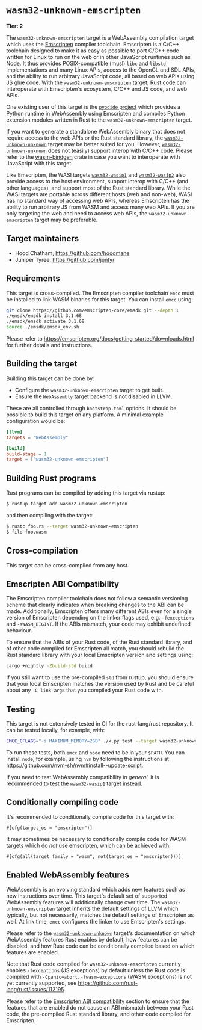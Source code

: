 # `wasm32-unknown-emscripten`

**Tier: 2**

The `wasm32-unknown-emscripten` target is a WebAssembly compilation target which
uses the [Emscripten](https://emscripten.org/) compiler toolchain. Emscripten is
a C/C++ toolchain designed to make it as easy as possible to port C/C++ code
written for Linux to run on the web or in other JavaScript runtimes such as Node.
It thus provides POSIX-compatible (musl) `libc` and `libstd` implementations and
many Linux APIs, access to the OpenGL and SDL APIs, and the ability to run arbitrary
JavaScript code, all based on web APIs using JS glue code. With the
`wasm32-unknown-emscripten` target, Rust code can interoperate with Emscripten's
ecosystem, C/C++ and JS code, and web APIs.

One existing user of this target is the
[`pyodide` project](https://pyodide.org/) which provides a Python runtime in
WebAssembly using Emscripten and compiles Python extension modules written in Rust
to the `wasm32-unknown-emscripten` target.

If you want to generate a standalone WebAssembly binary that does not require
access to the web APIs or the Rust standard library, the
[`wasm32-unknown-unknown`](./wasm32-unknown-unknown.md) target may be better
suited for you. However, [`wasm32-unknown-unknown`](./wasm32-unknown-unknown.md)
does not (easily) support interop with C/C++ code. Please refer to the
[wasm-bindgen](https://crates.io/crates/wasm-bindgen) crate in case you want to
interoperate with JavaScript with this target.

Like Emscripten, the WASI targets [`wasm32-wasip1`](./wasm32-wasip1.md) and
[`wasm32-wasip2`](./wasm32-wasip2.md) also provide access to the host environment,
support interop with C/C++ (and other languages), and support most of the Rust
standard library. While the WASI targets are portable across different hosts
(web and non-web), WASI has no standard way of accessing web APIs, whereas
Emscripten has the ability to run arbitrary JS from WASM and access many web APIs.
If you are only targeting the web and need to access web APIs, the
`wasm32-unknown-emscripten` target may be preferable.

## Target maintainers

- Hood Chatham, https://github.com/hoodmane
- Juniper Tyree, https://github.com/juntyr

## Requirements

This target is cross-compiled. The Emscripten compiler toolchain `emcc` must be
installed to link WASM binaries for this target. You can install `emcc` using:

```sh
git clone https://github.com/emscripten-core/emsdk.git --depth 1
./emsdk/emsdk install 3.1.68
./emsdk/emsdk activate 3.1.68
source ./emsdk/emsdk_env.sh
```

Please refer to <https://emscripten.org/docs/getting_started/downloads.html> for
further details and instructions.

## Building the target

Building this target can be done by:

* Configure the `wasm32-unknown-emscripten` target to get built.
* Ensure the `WebAssembly` target backend is not disabled in LLVM.

These are all controlled through `bootstrap.toml` options. It should be possible
to build this target on any platform. A minimal example configuration would be:

```toml
[llvm]
targets = "WebAssembly"

[build]
build-stage = 1
target = ["wasm32-unknown-emscripten"]
```

## Building Rust programs

Rust programs can be compiled by adding this target via rustup:

```sh
$ rustup target add wasm32-unknown-emscripten
```

and then compiling with the target:

```sh
$ rustc foo.rs --target wasm32-unknown-emscripten
$ file foo.wasm
```

## Cross-compilation

This target can be cross-compiled from any host.

## Emscripten ABI Compatibility

The Emscripten compiler toolchain does not follow a semantic versioning scheme
that clearly indicates when breaking changes to the ABI can be made. Additionally,
Emscripten offers many different ABIs even for a single version of Emscripten
depending on the linker flags used, e.g. `-fexceptions` and `-sWASM_BIGINT`. If
the ABIs mismatch, your code may exhibit undefined behaviour.

To ensure that the ABIs of your Rust code, of the Rust standard library, and of
other code compiled for Emscripten all match, you should rebuild the Rust standard
library with your local Emscripten version and settings using:

```sh
cargo +nightly -Zbuild-std build
```

If you still want to use the pre-compiled `std` from rustup, you should ensure
that your local Emscripten matches the version used by Rust and be careful about
any `-C link-arg`s that you compiled your Rust code with.

## Testing

This target is not extensively tested in CI for the rust-lang/rust repository. It
can be tested locally, for example, with:

```sh
EMCC_CFLAGS="-s MAXIMUM_MEMORY=2GB" ./x.py test --target wasm32-unknown-emscripten --skip src/tools/linkchecker
```

To run these tests, both `emcc` and `node` need to be in your `$PATH`. You can
install `node`, for example, using `nvm` by following the instructions at
<https://github.com/nvm-sh/nvm#install--update-script>.

If you need to test WebAssembly compatibility *in general*, it is recommended
to test the [`wasm32-wasip1`](./wasm32-wasip1.md) target instead.

## Conditionally compiling code

It's recommended to conditionally compile code for this target with:

```text
#[cfg(target_os = "emscripten")]
```

It may sometimes be necessary to conditionally compile code for WASM targets
which do *not* use emscripten, which can be achieved with:

```text
#[cfg(all(target_family = "wasm", not(target_os = "emscripten)))]
```

## Enabled WebAssembly features

WebAssembly is an evolving standard which adds new features such as new
instructions over time. This target's default set of supported WebAssembly
features will additionally change over time. The `wasm32-unknown-emscripten` target
inherits the default settings of LLVM which typically, but not necessarily, matches
the default settings of Emscripten as well. At link time, `emcc` configures the
linker to use Emscripten's settings.

Please refer to the [`wasm32-unknown-unknown`](./wasm32-unknown-unknown.md)
target's documentation on which WebAssembly features Rust enables by default, how
features can be disabled, and how Rust code can be conditionally compiled based on
which features are enabled.

Note that Rust code compiled for `wasm32-unknown-emscripten` currently enables
`-fexceptions` (JS exceptions) by default unless the Rust code is compiled with
`-Cpanic=abort`. `-fwasm-exceptions` (WASM exceptions) is not yet currently supported,
see <https://github.com/rust-lang/rust/issues/112195>.

Please refer to the [Emscripten ABI compatibility](#emscripten-abi-compatibility)
section to ensure that the features that are enabled do not cause an ABI mismatch
between your Rust code, the pre-compiled Rust standard library, and other code compiled
for Emscripten.
